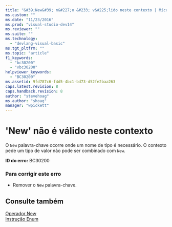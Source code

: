 ```yaml
---
title: "&#39;New&#39; n&#227;o &#233; v&#225;lido neste contexto | Microsoft Docs"
ms.custom: ""
ms.date: "11/23/2016"
ms.prod: "visual-studio-dev14"
ms.reviewer: ""
ms.suite: ""
ms.technology: 
  - "devlang-visual-basic"
ms.tgt_pltfrm: ""
ms.topic: "article"
f1_keywords: 
  - "bc30200"
  - "vbc30200"
helpviewer_keywords: 
  - "BC30200"
ms.assetid: 9fd787c6-f4d5-4bc1-bd73-d52fe2baa263
caps.latest.revision: 8
caps.handback.revision: 8
author: "stevehoag"
ms.author: "shoag"
manager: "wpickett"
---
```

# &#39;New&#39; n&#227;o &#233; v&#225;lido neste contexto
O `New` palavra\-chave ocorre onde um nome de tipo é necessário. O contexto pede um tipo de valor não pode ser combinado com `New`.  
  
 **ID do erro:** BC30200  
  
### Para corrigir este erro  
  
-   Remover o `New` palavra\-chave.  
  
## Consulte também  
 [Operador New](../../visual-basic/language-reference/operators/new-operator.md)   
 [Instrução Enum](../../visual-basic/language-reference/statements/enum-statement.md)